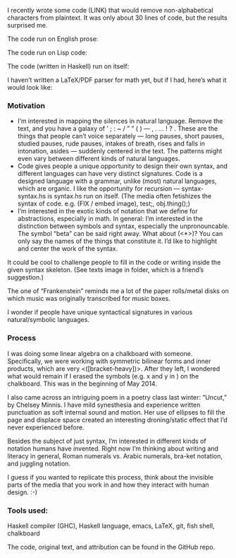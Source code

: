 <p>I recently wrote some code (LINK) that would remove non-alphabetical characters from plaintext. It was only about 30 lines of code, but the results surprised me. <br/></p>

<p>The code run on English prose:<br/></p>

<p>The code run on Lisp code:<br/></p>

<p>The code (written in Haskell) run on itself:<br/></p>

<p>I haven&#8217;t written a LaTeX/PDF parser for math yet, but if I had, here&#8217;s what it would look like:<br/></p>

<h3>Motivation</h3>

<p></p><ul><li>I’m interested in mapping the silences in natural language. Remove the text, and
  you have a galaxy of ’ ;&#160;: ~ / ” ” ( ) — , . …&#160;!&#160;? . These are the things that people
  can’t voice separately — long pauses, short pauses, studied pauses, rude pauses,
  intakes of breath, rises and falls in intonation, asides — suddenly centered
  in the text.
  The patterns might even vary between different kinds of natural languages.</li>
<li>Code gives people a unique opportunity to design their own syntax, and
  different languages can have very distinct signatures. Code is a designed language
  with a grammar, unlike (most) natural languages, which are organic.
  I like the opportunity for recursion — syntax-syntax.hs is syntax.hs run on itself.
  (The media often fetishizes the syntax of code. e.g. <b></b> (FIX / embed image), test;, obj.thing();)</li>
<li>I’m interested in the exotic kinds of notation that we define for abstractions, especially in math.
In general: I’m interested in the distinction between symbols and syntax,
  especially the unpronouncable. The symbol “beta” can be said right away.
  What about (&lt;*&gt;)? You can only say the names of the things that constitute it.
  I’d like to highlight and center the work of the syntax.</li></ul><p>It could be cool to challenge people to fill in the code or writing inside
the given syntax skeleton. (See texts image in folder, which is a friend’s suggestion.)</p>

<p>The one of “Frankenstein” reminds me a lot of the paper rolls/metal disks on which
music was originally transcribed for music boxes.</p>

<p>I wonder if people have unique syntactical signatures in various natural/symbolic languages.</p>

<h3>Process</h3>

<p>I was doing some linear algebra on a chalkboard with someone. Specifically, we were working
with symmetric bilinear forms and inner products, which are very &lt;([bracket-heavy])&gt;. After they left,
I wondered what would remain if I erased the symbols (e.g. x and y in <x y>) on the chalkboard. 
This was in the beginning of May 2014.</x></p>

<p>I also came across an intriguing poem in a poetry class last winter: “Uncut,” by Chelsey Minnis. 
I have mild synesthesia and experience written punctuation as soft internal sound and motion. 
Her use of ellipses to fill the page and displace space created an interesting droning/static
effect that I’d never experienced before.</p>

<p>Besides the subject of just syntax, I’m interested in different kinds of notation
humans have invented. Right now I’m thinking about writing and literacy in general,
Roman numerals vs. Arabic numerals, bra-ket notation, and juggling notation.</p>

<p>I guess if you wanted to replicate this process, think about the invisible parts of the media 
that you work in and how they interact with human design. :-)</p>

<h3>Tools used:</h3>

<p>Haskell compiler (GHC), Haskell language, emacs, LaTeX, git, fish shell, chalkboard</p>

<p>The code, original text, and attribution can be found in the GitHub repo.</p>